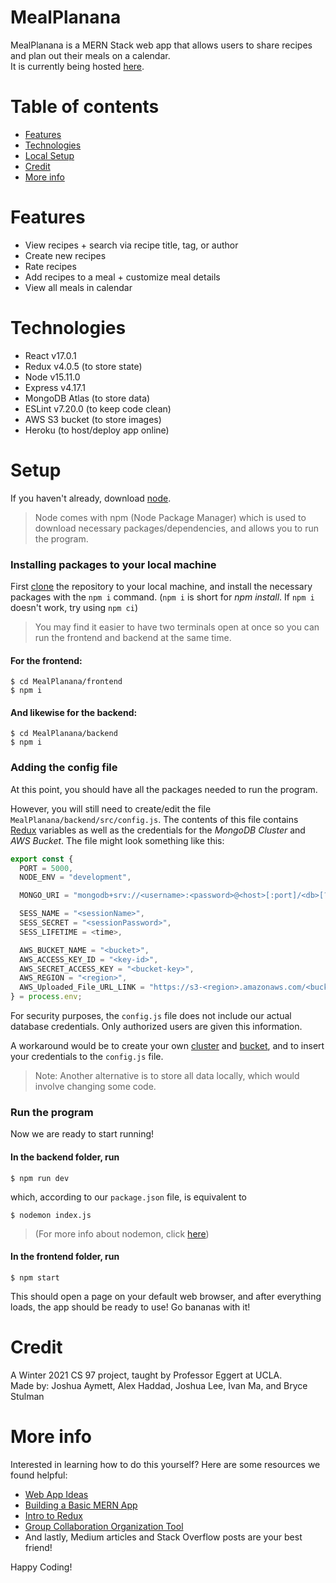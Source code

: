 # MealPlanana

MealPlanana is a MERN Stack web app that allows users to share recipes and plan out their meals on a calendar.  
It is currently being hosted [here](https://mealplanana.herokuapp.com/).

# Table of contents

- [Features](#features)
- [Technologies](#technologies)
- [Local Setup](#setup)
- [Credit](#credit)
- [More info](#more-info)

# Features

- View recipes + search via recipe title, tag, or author
- Create new recipes
- Rate recipes
- Add recipes to a meal + customize meal details
- View all meals in calendar

# Technologies

- React v17.0.1
- Redux v4.0.5 (to store state)
- Node v15.11.0
- Express v4.17.1
- MongoDB Atlas (to store data)
- ESLint v7.20.0 (to keep code clean)
- AWS S3 bucket (to store images)
- Heroku (to host/deploy app online)

# Setup

If you haven't already, download [node](https://nodejs.org/en/download/).

> Node comes with npm (Node Package Manager) which is used to download necessary packages/dependencies, and allows you to run the program.

### Installing packages to your local machine

First [clone](https://docs.github.com/en/github/creating-cloning-and-archiving-repositories/cloning-a-repository) the repository to your local machine, and install the necessary packages with the `npm i` command. (`npm i` is short for _npm install_. If `npm i` doesn't work, try using `npm ci`)

> You may find it easier to have two terminals open at once so you can run the frontend and backend at the same time.

#### For the frontend:

```shell
$ cd MealPlanana/frontend
$ npm i
```

#### And likewise for the backend:

```shell
$ cd MealPlanana/backend
$ npm i
```

### Adding the config file

At this point, you should have all the packages needed to run the program.

However, you will still need to create/edit the file `MealPlanana/backend/src/config.js`. The contents of this file contains [Redux](https://www.smashingmagazine.com/2018/07/redux-designers-guide/) variables as well as the credentials for the _MongoDB Cluster_ and _AWS Bucket_. The file might look something like this:

```js
export const {
  PORT = 5000,
  NODE_ENV = "development",

  MONGO_URI = "mongodb+srv://<username>:<password>@<host>[:port]/<db>[?options]",

  SESS_NAME = "<sessionName>",
  SESS_SECRET = "<sessionPassword>",
  SESS_LIFETIME = <time>,

  AWS_BUCKET_NAME = "<bucket>",
  AWS_ACCESS_KEY_ID = "<key-id>",
  AWS_SECRET_ACCESS_KEY = "<bucket-key>",
  AWS_REGION = "<region>",
  AWS_Uploaded_File_URL_LINK = "https://s3-<region>.amazonaws.com/<bucket>/",
} = process.env;
```

For security purposes, the `config.js` file does not include our actual database credentials. Only authorized users are given this information.

A workaround would be to create your own [cluster](https://docs.atlas.mongodb.com/tutorial/create-new-cluster/) and [bucket](https://docs.aws.amazon.com/AmazonS3/latest/userguide/create-bucket-overview.html), and to insert your credentials to the `config.js` file.

> Note: Another alternative is to store all data locally, which would involve changing some code.

### Run the program

Now we are ready to start running!

#### In the backend folder, run

```shell
$ npm run dev
```

which, according to our `package.json` file, is equivalent to

```shell
$ nodemon index.js
```

> (For more info about nodemon, click [here](https://www.npmjs.com/package/nodemon))

#### In the frontend folder, run

```shell
$ npm start
```

This should open a page on your default web browser, and after everything loads, the app should be ready to use! Go bananas with it!

# Credit

A Winter 2021 CS 97 project, taught by Professor Eggert at UCLA.  
Made by: Joshua Aymett, Alex Haddad, Joshua Lee, Ivan Ma, and Bryce Stulman

# More info

Interested in learning how to do this yourself? Here are some resources we found helpful:

- [Web App Ideas](https://www.freecodecamp.org/news/every-time-you-build-a-to-do-list-app-a-puppy-dies-505b54637a5d/)
- [Building a Basic MERN App](https://codingthesmartway.com/the-mern-stack-tutorial-building-a-react-crud-application-from-start-to-finish-part-1/)
- [Intro to Redux](https://www.youtube.com/watch?v=93p3LxR9xfM)
- [Group Collaboration Organization Tool](https://trello.com/)
- And lastly, Medium articles and Stack Overflow posts are your best friend!

Happy Coding!
